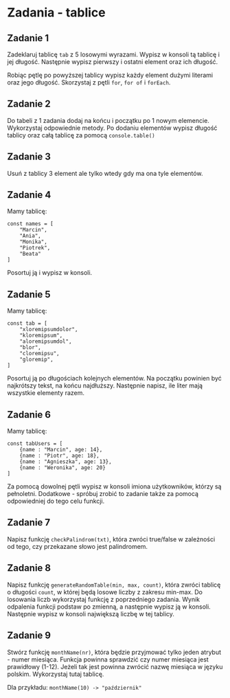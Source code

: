 # Zadania - tablice

## Zadanie 1
Zadeklaruj tablicę `tab` z 5 losowymi wyrazami. Wypisz w konsoli tą tablicę i jej długość. Następnie wypisz pierwszy i ostatni element oraz ich długość.

Robiąc pętlę po powyższej tablicy wypisz każdy element dużymi literami oraz jego długość. Skorzystaj z pętli `for`, `for of` i `forEach`.

## Zadanie 2
Do tabeli z 1 zadania dodaj na końcu i początku po 1 nowym elemencie.
Wykorzystaj odpowiednie metody. Po dodaniu elementów wypisz długość tablicy oraz całą tablicę za pomocą `console.table()`

## Zadanie 3
Usuń z tablicy 3 element ale tylko wtedy gdy ma ona tyle elementów.

## Zadanie 4
Mamy tablicę:

```
const names = [
    "Marcin",
    "Ania",
    "Monika",
    "Piotrek",
    "Beata"
]
```
Posortuj ją i wypisz w konsoli.

## Zadanie 5
Mamy tablicę:

```
const tab = [
    "xloremipsumdolor",
    "kloremipsum",
    "aloremipsumdol",
    "blor",
    "cloremipsu",
    "gloremip",
]
```

Posortuj ją po długościach kolejnych elementów. Na początku powinien być najkrótszy tekst, na końcu najdłuższy. Następnie napisz, ile liter mają wszystkie elementy razem.

## Zadanie 6
Mamy tablicę:

```
const tabUsers = [
    {name : "Marcin", age: 14},
    {name : "Piotr", age: 18},
    {name : "Agnieszka", age: 13},
    {name : "Weronika", age: 20}
]
```

Za pomocą dowolnej pętli wypisz w konsoli imiona użytkowników, którzy są pełnoletni.
Dodatkowe - spróbuj zrobić to zadanie także za pomocą odpowiedniej do tego celu funkcji.

## Zadanie 7
Napisz funkcję `checkPalindrom(txt)`, która zwróci true/false w zależności od tego, czy przekazane słowo jest palindromem.

## Zadanie 8
Napisz funkcję `generateRandomTable(min, max, count)`, która zwróci tablicę o długości `count`, w której będą losowe liczby z zakresu min-max. Do losowania liczb wykorzystaj funkcję z poprzedniego zadania.
Wynik odpalenia funkcji podstaw po zmienną, a następnie wypisz ją w konsoli. Następnie wypisz w konsoli największą liczbę w tej tablicy.

## Zadanie 9
Stwórz funkcję `monthName(nr)`, która będzie przyjmować tylko jeden atrybut - numer miesiąca. Funkcja powinna sprawdzić czy numer miesiąca jest prawidłowy (1-12). Jeżeli tak jest powinna zwrócić nazwę miesiąca w języku polskim. Wykorzystaj tutaj tablicę.

Dla przykładu:
`monthName(10) -> "październik"`

